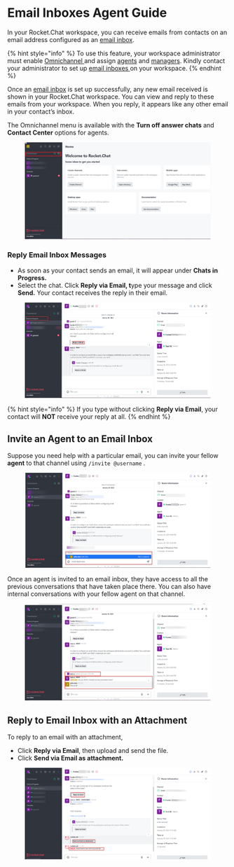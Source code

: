 # Email Inboxes Agent Guide

In your Rocket.Chat workspace, you can receive emails from contacts on an email address configured as an [email inbox](https://docs.rocket.chat/use-rocket.chat/rocket.chat-workspace-administration/email-inboxes).

{% hint style="info" %}
To use this feature, your workspace administrator must enable [Omnichannel ](https://docs.rocket.chat/guides/administration/settings/omnichannel-admins-guide#enable-omnichannel)and assign [agents](https://docs.rocket.chat/guides/omnichannel/agents) and [managers](https://docs.rocket.chat/guides/omnichannel/managers). Kindly contact your administrator to set up [email inboxes ](https://docs.rocket.chat/use-rocket.chat/rocket.chat-workspace-administration/email-inboxes)on your workspace.
{% endhint %}

Once an [email inbox](https://docs.rocket.chat/use-rocket.chat/rocket.chat-workspace-administration/email-inboxes) is set up successfully, any new email received is shown in your Rocket.Chat workspace. You can view and reply to these emails from your workspace. When you reply, it appears like any other email in your contact’s inbox.&#x20;

The Omnichannel menu is available with the **Turn off answer chats** and **Contact Center** options for agents.

<figure><img src="../../.gitbook/assets/image (37).png" alt=""><figcaption></figcaption></figure>

### Reply Email Inbox Messages

* As soon as your contact sends an email, it will appear under **Chats in Progress.**
* Select the chat. Click **Reply via Email, t**ype your message and click **Send.** Your contact receives the reply in their email.

<figure><img src="../../.gitbook/assets/image (27) (1).png" alt=""><figcaption></figcaption></figure>

{% hint style="info" %}
If you type without clicking **Reply via Email**, your contact will **NOT** receive your reply at all.
{% endhint %}

## Invite an Agent to an Email Inbox

Suppose you need help with a particular email, you can invite your fellow **agent** to that channel using `/invite @username` .

<figure><img src="../../.gitbook/assets/image (10) (1).png" alt=""><figcaption></figcaption></figure>

Once an agent is invited to an email inbox, they have access to all the previous conversations that have taken place there. You can also have internal conversations with your fellow agent on that channel.

<figure><img src="../../.gitbook/assets/image (22) (1).png" alt=""><figcaption></figcaption></figure>

## Reply to Email Inbox with an Attachment

To reply to an email with an attachment,

* Click **Reply via Email**, then upload and send the file.
* Click **Send via Email as attachment.**

<figure><img src="../../.gitbook/assets/image (18).png" alt=""><figcaption></figcaption></figure>


